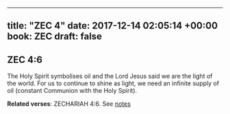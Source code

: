 
---
title: "ZEC 4"
date: 2017-12-14 02:05:14 +00:00
book: ZEC
draft: false
---

## ZEC 4:6

The Holy Spirit symbolises oil and the Lord Jesus said we are the light of the world. For us to continue to shine as light, we need an infinite supply of oil (constant Communion with the Holy Spirit).

**Related verses**: ZECHARIAH 4:6. See [notes](https://my.bible.com/notes/2789724833301914085)

